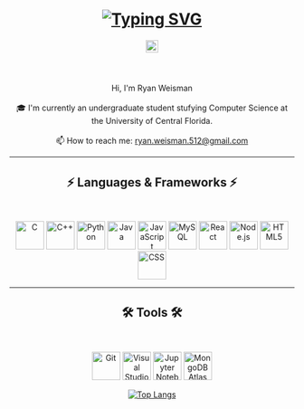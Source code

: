 <h1 align="center">
  <a href="https://git.io/typing-svg">
    <a href="https://git.io/typing-svg"><img src="https://readme-typing-svg.demolab.com?font=Poppins&size=30&pause=1000&color=087099&background=27272A&center=true&vCenter=true&random=false&width=435&lines=👋+Hi%2C+I'm+Ryan!;😄+Welcome+to+my+GitHub!" alt="Typing SVG" /></a>
  </a>
</h1>

<h5 align="center">
  <a href="https://www.linkedin.com/in/ryanweisman/" title="LinkedIn Profile"><img width="22" src='https://cdn.jsdelivr.net/gh/devicons/devicon/icons/linkedin/linkedin-original.svg'></a>
</h5>
<br>
<p align="center">
  Hi, I'm Ryan Weisman
  <br>
  <br>
  🎓 I'm currently an undergraduate student stufying Computer Science at the University of Central Florida.
  <br>
  <br>
  📫 How to reach me: <a href="mailto: ryan.weisman.512@gmail.com">ryan.weisman.512@gmail.com</a>
</p>

<hr>
<h2 align="center">⚡ Languages & Frameworks ⚡</h2>
<br>
<p align="center">
  <img title="C" height= 50 src='https://cdn.jsdelivr.net/gh/devicons/devicon/icons/c/c-original.svg'>
  <img title="C++" height= 50 src='https://cdn.jsdelivr.net/gh/devicons/devicon/icons/cplusplus/cplusplus-original.svg'>
  <img title="Python" height= 50 src='https://cdn.jsdelivr.net/gh/devicons/devicon/icons/python/python-original.svg'>
  <img title="Java" height= 50 src='https://cdn.jsdelivr.net/gh/devicons/devicon/icons/java/java-original.svg'>
  <img title="JavaScript" height= 50 src='https://cdn.jsdelivr.net/gh/devicons/devicon/icons/javascript/javascript-original.svg'>
  <img title="MySQL" height= 50 src='https://cdn.jsdelivr.net/gh/devicons/devicon/icons/mysql/mysql-original.svg'>
  <img title="React" height= 50 src='https://cdn.jsdelivr.net/gh/devicons/devicon/icons/react/react-original.svg'>
  <img title="Node.js" height= 50 src='https://cdn.jsdelivr.net/gh/devicons/devicon/icons/nodejs/nodejs-original.svg'>
  <img title="HTML5" height= 50 src='https://cdn.jsdelivr.net/gh/devicons/devicon/icons/html5/html5-original.svg'>
  <img title="CSS" height= 50 src='https://cdn.jsdelivr.net/gh/devicons/devicon/icons/css3/css3-original.svg'>
</p>

<hr>
<h2 align="center">🛠️ Tools 🛠️</h2>
<br>
<p align="center">
  <img title="Git" height= 50 src='https://cdn.jsdelivr.net/gh/devicons/devicon/icons/git/git-original.svg'>
  <img title="Visual Studio Code" height= 50 src='https://cdn.jsdelivr.net/gh/devicons/devicon/icons/vscode/vscode-original.svg'>
  <img title="Jupyter Notebook" height= 50 src='https://cdn.jsdelivr.net/gh/devicons/devicon/icons/jupyter/jupyter-original-wordmark.svg'>
  <img title="MongoDB Atlas" height= 50 src='https://cdn.jsdelivr.net/gh/devicons/devicon/icons/mongodb/mongodb-original.svg'>
</p>

<p align="center">
  <a href="https://github.com/anuraghazra/github-readme-stats">
    <img src="https://github-readme-stats.vercel.app/api/top-langs/?username=Ryan-W31&layout=compact&langs_count=7&text_color=daf7dc&bg_color=151515&hide=scss,php,dart" alt="Top Langs">
  </a>
</p>
